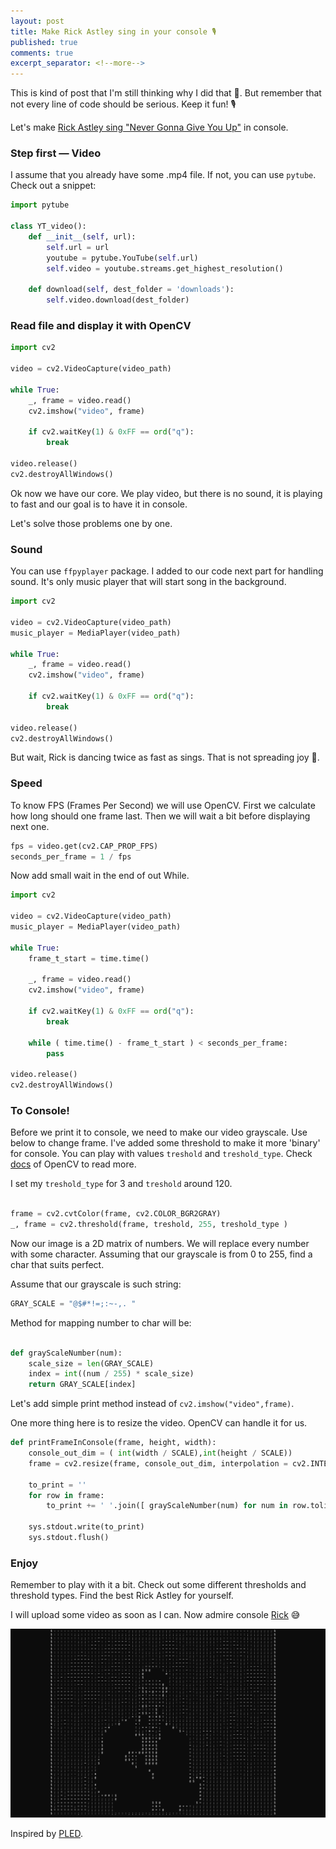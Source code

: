 ```yaml
---
layout: post
title: Make Rick Astley sing in your console 🎙
published: true
comments: true
excerpt_separator: <!--more-->
---
```


This is kind of post that I'm still thinking why I did that 🤔. But remember that not every line of code should be serious. Keep it fun! 🎙

Let's make [Rick Astley sing "Never Gonna Give You Up"](https://www.youtube.com/watch?v=dQw4w9WgXcQ) in console.

<!--more-->

### Step first — Video

I assume that you already have some .mp4 file. If not, you can use `pytube`. Check out a snippet:

```python
import pytube

class YT_video():
    def __init__(self, url):
        self.url = url
        youtube = pytube.YouTube(self.url)
        self.video = youtube.streams.get_highest_resolution()

    def download(self, dest_folder = 'downloads'):
        self.video.download(dest_folder)

```

### Read file and display it with OpenCV

```python
import cv2

video = cv2.VideoCapture(video_path)

while True:
    _, frame = video.read()
    cv2.imshow("video", frame)

    if cv2.waitKey(1) & 0xFF == ord("q"):
        break

video.release()
cv2.destroyAllWindows()
```

Ok now we have our core. We play video, but there is no sound, it is playing to fast and our goal is to have it in console.

Let's solve those problems one by one.

### Sound

You can use `ffpyplayer` package. I added to our code next part for handling sound. It's only music player that will start song in the background.

```python
import cv2

video = cv2.VideoCapture(video_path)
music_player = MediaPlayer(video_path)

while True:
    _, frame = video.read()
    cv2.imshow("video", frame)

    if cv2.waitKey(1) & 0xFF == ord("q"):
        break

video.release()
cv2.destroyAllWindows()
```

But wait, Rick is dancing twice as fast as sings. That is not spreading joy 🤔.

### Speed

To know FPS (Frames Per Second) we will use OpenCV. First we calculate how long should one frame last. Then we will wait a bit before displaying next one.

```python
fps = video.get(cv2.CAP_PROP_FPS)
seconds_per_frame = 1 / fps
```

Now add small wait in the end of out While.

```python
import cv2

video = cv2.VideoCapture(video_path)
music_player = MediaPlayer(video_path)

while True:
    frame_t_start = time.time()

    _, frame = video.read()
    cv2.imshow("video", frame)

    if cv2.waitKey(1) & 0xFF == ord("q"):
        break

    while ( time.time() - frame_t_start ) < seconds_per_frame:
        pass

video.release()
cv2.destroyAllWindows()
```

### To Console!

Before we print it to console, we need to make our video grayscale. Use below to change frame. I've added some threshold to make it more 'binary' for console. You can play with values `treshold` and `treshold_type`. Check [docs](https://docs.opencv.org/master/d7/d4d/tutorial_py_thresholding.html) of OpenCV to read more.

I set my `treshold_type` for 3 and `treshold` around 120.

```python

frame = cv2.cvtColor(frame, cv2.COLOR_BGR2GRAY)
_, frame = cv2.threshold(frame, treshold, 255, treshold_type )

```

Now our image is a 2D matrix of numbers. We will replace every number with some character. Assuming that our grayscale is from 0 to 255, find a char that suits perfect.

Assume that our grayscale is such string:

```python
GRAY_SCALE = "@$#*!=;:~-,. "
```

Method for mapping number to char will be:

```python

def grayScaleNumber(num):
    scale_size = len(GRAY_SCALE)
    index = int((num / 255) * scale_size)
    return GRAY_SCALE[index]

```

Let's add simple print method instead of `cv2.imshow("video",frame)`.

One more thing here is to resize the video. OpenCV can handle it for us.

```python
def printFrameInConsole(frame, height, width):
    console_out_dim = ( int(width / SCALE),int(height / SCALE))
    frame = cv2.resize(frame, console_out_dim, interpolation = cv2.INTER_AREA)

    to_print = ''
    for row in frame:
        to_print += ' '.join([ grayScaleNumber(num) for num in row.tolist()]) + "\n"

    sys.stdout.write(to_print)
    sys.stdout.flush()

```

### Enjoy

Remember to play with it a bit. Check out some different thresholds and threshold types. Find the best Rick Astley for yourself.

I will upload some video as soon as I can. Now admire console [Rick](https://www.youtube.com/watch?v=dQw4w9WgXcQ) 😅

![Rick_astley](https://github.com/JakubSzwajka/JakubSzwajka.github.io/blob/master/_posts/_images/Rick_Astley_1.png?raw=true)

Inspired by [PLED](https://www.reddit.com/r/programming/comments/mt9lmv/i_played_rick_astley_never_give_you_up_in_console/).
